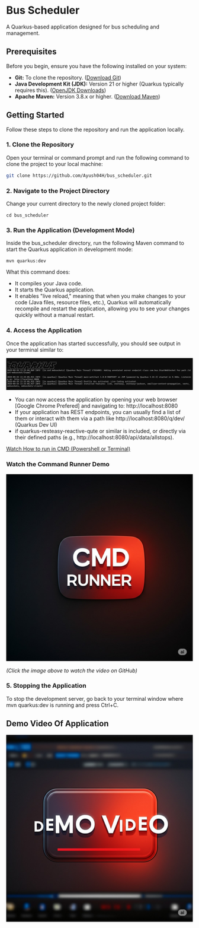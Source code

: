 # Bus Scheduler

A Quarkus-based application designed for bus scheduling and management.

## Prerequisites

Before you begin, ensure you have the following installed on your system:

*   **Git:** To clone the repository. ([Download Git](https://git-scm.com/downloads))
*   **Java Development Kit (JDK):** Version 21 or higher (Quarkus typically requires this). ([OpenJDK Downloads](https://jdk.java.net/))
*   **Apache Maven:** Version 3.8.x or higher. ([Download Maven](https://maven.apache.org/download.cgi))

## Getting Started

Follow these steps to clone the repository and run the application locally.

### 1. Clone the Repository

Open your terminal or command prompt and run the following command to clone the project to your local machine:

```bash
git clone https://github.com/Ayush04H/bus_scheduler.git
```
### 2. Navigate to the Project Directory

Change your current directory to the newly cloned project folder:

```
cd bus_scheduler
```

### 3. Run the Application (Development Mode)

Inside the bus_scheduler directory, run the following Maven command to start the Quarkus application in development mode:

```
mvn quarkus:dev
```

What this command does:
* It compiles your Java code.
* It starts the Quarkus application.
* It enables "live reload," meaning that when you make changes to your code (Java files, resource files, etc.), Quarkus will automatically recompile and restart the application, allowing you to see your changes quickly without a manual restart.


### 4. Access the Application
Once the application has started successfully, you should see output in your terminal similar to:

![Quarkus Logo](./img/quarkus.png)

* You can now access the application by opening your web browser [Google Chrome Prefered] and navigating to:
http://localhost:8080
* If your application has REST endpoints, you can usually find a list of them or interact with them via a path like http://localhost:8080/q/dev/ (Quarkus Dev UI) 
* if quarkus-resteasy-reactive-qute or similar is included, or directly via their defined paths (e.g., http://localhost:8080/api/data/allstops).


[Watch How to run in CMD (Powershell or Terminal)](https://drive.google.com/file/d/1E9F8GURC36dKOWdVfxCpuE0afCOFaaHA/view?usp=drive_link)

### Watch the Command Runner Demo

[![Watch Demo Video](./video/cmd_runner.jpeg)](https://drive.google.com/file/d/1E9F8GURC36dKOWdVfxCpuE0afCOFaaHA/view?usp=drive_link)

*(Click the image above to watch the video on GitHub)*

### 5. Stopping the Application
To stop the development server, go back to your terminal window where mvn quarkus:dev is running and press Ctrl+C.



## Demo Video Of Application

[![Watch Demo Video](./video/demo_video.jpeg)](https://drive.google.com/file/d/1p4hl_Dgu3sjkWuPrNExtyAKCGRtYjpZi/view?usp=sharing)




